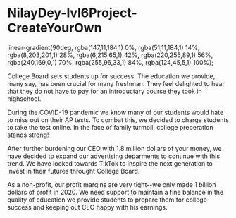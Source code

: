 # NilayDey-lvl6Project-CreateYourOwn

linear-gradient(90deg, rgba(147,11,184,1) 0%, rgba(51,11,184,1) 14%, rgba(8,203,201,1) 28%, rgba(6,215,65,1) 42%, rgba(220,255,89,1) 56%, rgba(240,169,0,1) 70%, rgba(255,96,33,1) 84%, rgba(124,45,5,1) 100%);


College Board sets students up for success. The education we provide, many say,
        has been crucial for many freshman. They feel delighted to hear that they do not have to
        pay for an introductary course they took in highschool.


  During the COVID-19 pandemic we know many of our students would hate to
        miss out on their AP tests. To combat this, we decided to charge students
        to take the test online. In the face of family turmoil, college preperation
        stands strong!


After further burdening our CEO with 1.8 million dollars of your money, we have decided to
        expand our advertising deparments to continue with this trend. We have looked towards
        TikTok to inspire the next generation to invest in their futures throught College Board.





  As a non-profit, our profit margins are very tight--we only made 1 billion dollars of profit in 2020. We
          need support to maintain a fine balance in the quality of education we provide students to prepare them for college success
          and keeping out CEO happy with his earnings. 
